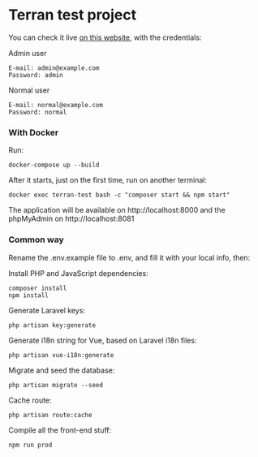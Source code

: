 # Terran test project

You can check it live [on this website](http://64.225.100.127/), with the credentials:

Admin user

    E-mail: admin@example.com
    Password: admin

Normal user

    E-mail: normal@example.com
    Password: normal

### With Docker

Run:

    docker-compose up --build

After it starts, just on the first time, run on another terminal:

    docker exec terran-test bash -c "composer start && npm start"

The application will be available on http://localhost:8000 and the phpMyAdmin on http://localhost:8081

### Common way
Rename the .env.example file to .env, and fill it with your local info, then:

Install PHP and JavaScript dependencies:

    composer install
    npm install

Generate Laravel keys:

    php artisan key:generate

Generate i18n string for Vue, based on Laravel i18n files:

    php artisan vue-i18n:generate

Migrate and seed the database:

    php artisan migrate --seed

Cache route:

    php artisan route:cache

Compile all the front-end stuff:

    npm run prod
